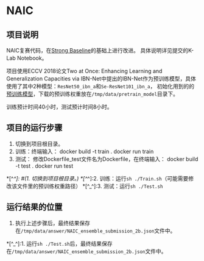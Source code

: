 # NAIC

## 项目说明
NAIC复赛代码，在[Strong Baseline](https://github.com/michuanhaohao/reid-strong-baseline)的基础上进行改进。
具体说明详见提交的K-Lab Notebook。

项目使用ECCV 2018论文Two at Once: Enhancing Learning and Generalization Capacities via IBN-Net中提出的IBN-Net作为预训练模型，具体使用了其中2种模型：`ResNet50_ibn_a`和`Se-ResNet101_ibn_a`，
初始化用到的的[预训练模型](https://drive.google.com/drive/folders/1thS2B8UOSBi_cJX6zRy6YYRwz_nVFI_S)，下载的预训练权重放在```/tmp/data/pretrain_model```目录下。

训练预计时间40小时，测试预计时间8小时。

## 项目的运行步骤
1. 切换到项目根目录。
2. 训练：终端输入：
docker build -t train .
docker run train
3. 测试：
修改Dockerfile_test文件名为Dockerfile，在终端输入：
docker build -t test .
docker run test

*[^_^]: #(1. 切换到项目根目录。)
*[^_^]:2. 训练：运行```sh ./Train.sh```（可能需要修改该文件里的预训练权重路径）
*[^_^]:3. 测试：运行```sh ./Test.sh```

## 运行结果的位置
1. 执行上述步骤后，最终结果保存在```/tmp/data/answer/NAIC_ensemble_submission_2b.json```文件中。

*[^_^]:1. 运行```sh ./Test.sh```后，最终结果保存在```/tmp/data/answer/NAIC_ensemble_submission_2b.json```文件中。